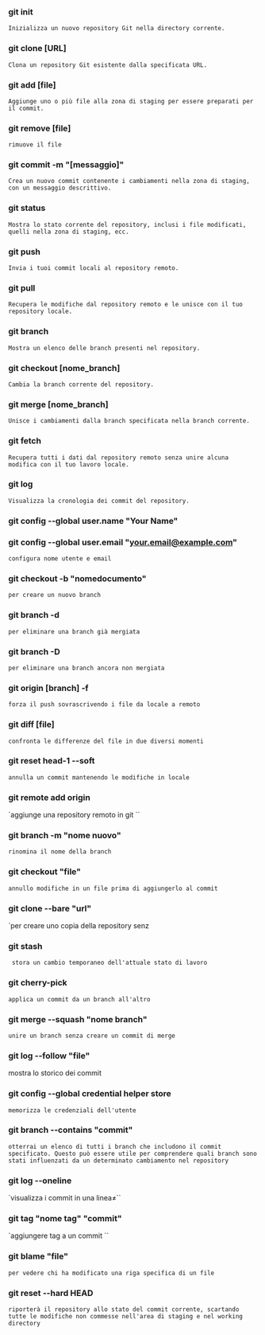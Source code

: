 ### git init 

`Inizializza un nuovo repository Git nella directory corrente. `

### git clone [URL]
`Clona un repository Git esistente dalla specificata URL.`

### git add [file]
 `Aggiunge uno o più file alla zona di staging per essere preparati per il commit.`

### git remove [file]
 `rimuove il file`

### git commit -m "[messaggio]"
 `Crea un nuovo commit contenente i cambiamenti nella zona di staging, con un messaggio descrittivo.`

### git status
 `Mostra lo stato corrente del repository, inclusi i file modificati, quelli nella zona di staging, ecc.`

### git push
 `Invia i tuoi commit locali al repository remoto.`

### git pull
`Recupera le modifiche dal repository remoto e le unisce con il tuo repository locale.`

### git branch
 `Mostra un elenco delle branch presenti nel repository.`

### git checkout [nome_branch]
 `Cambia la branch corrente del repository.`

### git merge [nome_branch]
 `Unisce i cambiamenti dalla branch specificata nella branch corrente.`

### git fetch
 `Recupera tutti i dati dal repository remoto senza unire alcuna modifica con il tuo lavoro locale.`

### git log
 `Visualizza la cronologia dei commit del repository.`

  ### git config --global user.name "Your Name"
  ### git config --global user.email "your.email@example.com" 
  `configura nome utente e email`
   
### git checkout -b "nomedocumento"
 `per creare un nuovo branch`

 ### git branch -d 
 `per eliminare una branch già mergiata`

 ### git branch -D
 `per eliminare una branch ancora non mergiata`
### git origin [branch] -f
`forza il push sovrascrivendo i file da locale a remoto`

### git diff [file]
`confronta le differenze del file in due diversi momenti` 
### git reset head-1 --soft
`annulla un commit mantenendo le modifiche in locale`
### git remote add origin
`aggiunge una repository remoto in git ``
### git branch -m "nome nuovo"
`rinomina il nome della branch`
### git checkout "file"
`annullo modifiche in un file prima di aggiungerlo al commit`
### git clone --bare "url"
`per creare uno copia della repository senz
### git stash
` stora un cambio temporaneo dell'attuale stato di lavoro`
### git cherry-pick 
`applica un commit da un branch all'altro`
### git merge --squash "nome branch"
`unire un branch senza creare un commit di merge ` 
### git log --follow "file"
mostra lo storico dei commit
### git config --global credential helper store
`memorizza le credenziali dell'utente`
### git branch --contains "commit"
`otterrai un elenco di tutti i branch che includono il commit specificato. Questo può essere utile per comprendere quali branch sono stati influenzati da un determinato cambiamento nel repository`

### git log --oneline
`visualizza i commit in una linea≠``
### git tag "nome tag" "commit"
`aggiungere tag a un commit ``
### git blame "file"
`per vedere chi ha modificato una riga specifica di un file`
### git reset --hard HEAD
`riporterà il repository allo stato del commit corrente, scartando tutte le modifiche non commesse nell'area di staging e nel working directory`